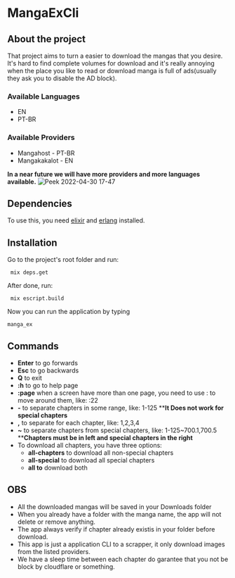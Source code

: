 # MangaExCli

## About the project

That project aims to turn a easier to download the mangas that you desire. It's hard to find complete volumes for download and it's really annoying when the place you like to read or download manga is full of ads(usually they ask you to disable the AD block).

### Available Languages
- EN
- PT-BR

### Available Providers
- Mangahost - PT-BR 
- Mangakakalot - EN

**In a near future we will have more providers and more languages available.**
![Peek 2022-04-30 17-47](https://user-images.githubusercontent.com/31665100/166122157-46de8ded-e221-4f3a-97aa-4a34e4fd22f5.gif)


## Dependencies
To use this, you need [elixir](https://elixir-lang.org/) and [erlang](https://www.erlang.org/downloads.html) installed.

## Installation
Go to the project's root folder and run:

 ``` mix deps.get```

After done, run:

``` mix escript.build```

Now you can run the application by typing

```manga_ex```

## Commands
- **Enter** to go forwards
- **Esc** to go backwards
- **Q** to exit
- **:h** to go to help page
- **:page** when a screen have more than one page, you need to use :<page> to move around them, like: :22
- **-** to separate chapters in some range, like: 1-125 ****It Does not work for special chapters**
- **,** to separate for each chapter, like: 1,2,3,4
- **~** to separate chapters from special chapters, like: 1-125~700.1,700.5 ****Chapters must be in left and special chapters in the right**
- To download all chapters, you have three options:
  - **all-chapters** to download all non-special chapters 
  - **all-special** to download all special chapters
  - **all to** download both 


## OBS
- All the downloaded mangas will be saved in your Downloads folder
- When you already have a folder with the manga name, the app will not delete or remove anything.
- The app always verify if chapter already existis in your folder before download.
- This app is just a application CLI to a scrapper, it only download images from the listed providers.
- We have a sleep time between each chapter do garantee that you not be block by cloudflare or something.
